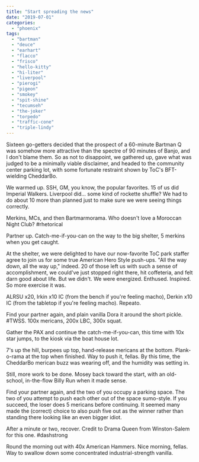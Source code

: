 ```yaml
---
title: "Start spreading the news"
date: "2019-07-01"
categories: 
  - "phoenix"
tags: 
  - "bartman"
  - "deuce"
  - "earhart"
  - "flacco"
  - "frisco"
  - "hello-kitty"
  - "hi-liter"
  - "liverpool"
  - "pierogi"
  - "pigeon"
  - "smokey"
  - "spit-shine"
  - "tecumseh"
  - "the-joker"
  - "torpedo"
  - "traffic-cone"
  - "triple-lindy"
---
```


Sixteen go-getters decided that the prospect of a 60-minute Bartman Q was somehow more attractive than the spectre of 90 minutes of Banjo, and I don't blame them. So as not to disappoint, we gathered up, gave what was judged to be a minimally viable disclaimer, and headed to the community center parking lot, with some fortunate restraint shown by ToC's BFT-wielding CheddarBo.

We warmed up. SSH, GM, you know, the popular favorites. 15 of us did Imperial Walkers. Liverpool did... some kind of rockette shuffle? We had to do about 10 more than planned just to make sure we were seeing things correctly.

Merkins, MCs, and then Bartmarmorama. Who doesn't love a Moroccan Night Club? #rhetorical

Partner up. Catch-me-if-you-can on the way to the big shelter, 5 merkins when you get caught.

At the shelter, we were delighted to have our now-favorite ToC park staffer agree to join us for some true American Hero Style push-ups. "All the way down, all the way up," indeed. 20 of those left us with such a sense of accomplishment, we could've just stopped right there, hit coffeteria, and felt darn good about life. But we didn't. We were energized. Enthused. Inspired. So more exercise it was.

ALRSU x20, Irkin x10 IC (from the bench if you're feeling macho), Derkin x10 IC (from the tabletop if you're feeling macho). Repeato.

Find your partner again, and plain vanilla Dora it around the short pickle. #TWSS. 100x mericans, 200x LBC, 300x squat.

Gather the PAX and continue the catch-me-if-you-can, this time with 10x star jumps, to the kiosk via the boat house lot.

7's up the hill, burpees up top, hand-release mericans at the bottom. Plank-o-rama at the top when finished. Way to push it, fellas. By this time, the CheddarBo merican buzz was wearing off, and the humidity was setting in.

Still, more work to be done. Mosey back toward the start, with an old-school, in-the-flow Billy Run when it made sense.

Find your partner again, and the two of you occupy a parking space. The two of you attempt to push each other out of the space sumo-style. If you succeed, the loser does 5 mericans before continuing. It seemed many made the (correct) choice to also push five out as the winner rather than standing there looking like an even bigger idiot.

After a minute or two, recover. Credit to Drama Queen from Winston-Salem for this one. #dashstrong

Round the morning out with 40x American Hammers. Nice morning, fellas. Way to swallow down some concentrated industrial-strength vanilla.
